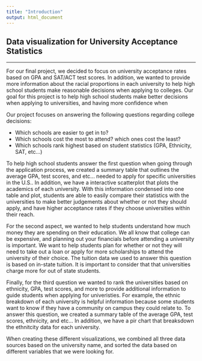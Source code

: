 ```yaml
---
title: "Introduction"
output: html_document
---
```


## Data visualization for University Acceptance Statistics

***

For our final project, we decided to focus on university acceptance rates based on GPA and SAT/ACT test scores. In addition, we wanted to provide more information about the racial proportions in each university to help high school students make reasonable decisions when applying to colleges. Our goal for this project is to help high school students make better decisions when applying to universities, and having more confidence when 

Our project focuses on answering the following questions regarding college decisions:
  - Which schools are easier to get in to?
  - Which schools cost the most to attend? which ones cost the least?
  - Which schools rank highest based on student statistics (GPA, Ethnicity, SAT, etc...)
  
To help high school students answer the first question when going through the application process, we created a summary table that outlines the average GPA, test scores, and etc... needed to apply for specific universities in the U.S.. In addition, we have a interactive scatterplot that plots the academics of each university. With this information condensed into one table and plot, students are able to easily compare their statistics with the universities to make better judgements about whether or not they should apply, and have higher acceptance rates if they choose universities within their reach.

For the second aspect, we wanted to help students understand how much money they are spending on their education. We all know that college can be expensive, and planning out your financials before attending a university is important. We want to help students plan for whether or not they will need to take out a loan or apply for more scholarships to attend the university of their choice. The tuition data we used to answer this question is based on in-state tuition. It is important to consider that that universities charge more for out of state students.

Finally, for the third question we wanted to rank the universities based on ethnicity, GPA, test scores, and more to provide additional information to guide students when applying for univeristies. For example, the ethnic breakdown of each university is helpful information because some students want to know if they have a community on campus they could relate to. To answer this question, we created a summary table of the average GPA, test scores, ethnicity, and etc... In addition, we have a pir chart that breaksdown the ethnitcity data for each university.

When creating these different visualizations, we combined all three data sources based on the university name, and sorted the data based on different variables that we were looking for.
